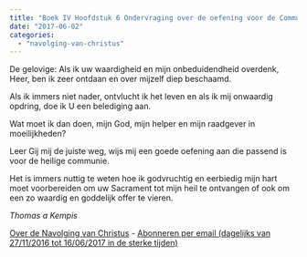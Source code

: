 ```yaml
---
title: "Boek IV Hoofdstuk 6 Ondervraging over de oefening voor de Communie"
date: "2017-06-02"
categories: 
  - "navolging-van-christus"
---
```


De gelovige: Als ik uw waardigheid en mijn onbeduidendheid overdenk, Heer, ben ik zeer ontdaan en over mijzelf diep beschaamd.

Als ik immers niet nader, ontvlucht ik het leven en als ik mij onwaardig opdring, doe ik U een belediging aan.

Wat moet ik dan doen, mijn God, mijn helper en mijn raadgever in moeilijkheden?

Leer Gij mij de juiste weg, wijs mij een goede oefening aan die passend is voor de heilige communie.

Het is immers nuttig te weten hoe ik godvruchtig en eerbiedig mijn hart moet voorbereiden om uw Sacrament tot mijn heil te ontvangen of ook om een zo waardig en goddelijk offer te vieren.

_Thomas a Kempis_

[Over de Navolging van Christus](/blog/de-navolging-van-christus-in-de-sterke-tijden/) - [Abonneren per email (dagelijks van 27/11/2016 tot 16/06/2017 in de sterke tijden)](http://eepurl.com/cg9VGT)

